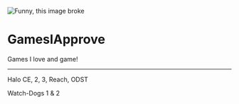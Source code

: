 ![Funny, this image broke](https://content.halocdn.com/media/Default/games/Halo-2/media/h2_004-39798a436eba4f77bf17cf998b49e635.jpg)
# GamesIApprove
Games I love and game!

---------------------------------
Halo CE, 2, 3, Reach, ODST

Watch-Dogs 1 & 2
